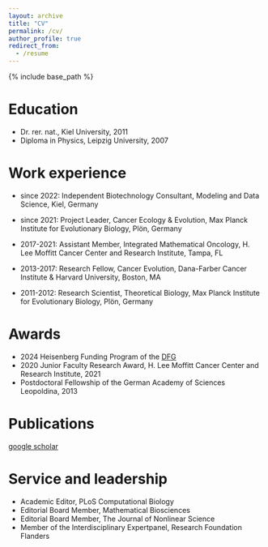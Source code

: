 ```yaml
---
layout: archive
title: "CV"
permalink: /cv/
author_profile: true
redirect_from:
  - /resume
---
```


{% include base_path %}

Education
======
* Dr. rer. nat., Kiel University, 2011
* Diploma in Physics, Leipzig University, 2007

Work experience
======
* since 2022: Independent Biotechnology Consultant, Modeling and Data Science, Kiel, Germany

* since 2021: Project Leader, Cancer Ecology & Evolution, Max Planck Institute for Evolutionary Biology, Plön, Germany

* 2017-2021: Assistant Member, Integrated Mathematical Oncology, H. Lee Moffitt Cancer Center and Research Institute, Tampa, FL

* 2013-2017: Research Fellow, Cancer Evolution, Dana-Farber Cancer Institute & Harvard University, Boston, MA

* 2011-2012: Research Scientist, Theoretical Biology, Max Planck Institute for Evolutionary Biology, Plön, Germany

Awards
======
* 2024 Heisenberg Funding Program of the [DFG](https://www.dfg.de/en/research-funding/funding-opportunities/programmes/individual/heisenberg)
* 2020 Junior Faculty Research Award, H. Lee Moffitt Cancer Center and Research Institute, 2021
* Postdoctoral Fellowship of the German Academy of Sciences Leopoldina, 2013

Publications
======
  [google scholar](https://scholar.google.com/citations?hl=en&user=pSwR6EoAAAAJ)
  
Service and leadership
======
* Academic Editor, PLoS Computational Biology 
* Editorial Board Member, Mathematical Biosciences
* Editorial Board Member, The Journal of Nonlinear Science
* Member of the Interdisciplinary Expertpanel, Research Foundation Flanders
